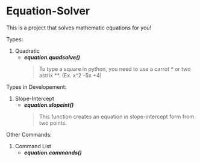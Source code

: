 # Equation-Solver

This is a project that solves mathematic equations for you!

Types:

1. Quadratic
    - ***equation.quadsolve()***
      > To type a square in python, you need to use a carrot **^** or two astrix **. (Ex. x^2 -5x +4)

Types in Developement:

1. Slope-Intercept
    - ***equation.slopeint()***
      > This function creates an equation in slope-intercept form from two points.

Other Commands:

1. Command List
    - ***equation.commands()***
